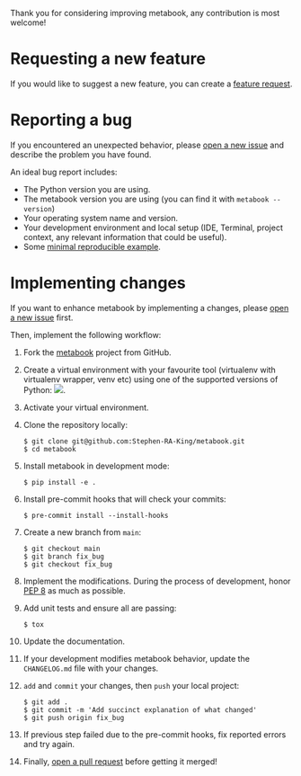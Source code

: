 Thank you for considering improving metabook, any contribution is most welcome!

# Requesting a new feature

If you would like to suggest a new feature, you can create a [feature request](https://github.com/Stephen-RA-King/metabook/issues/new?&template=feature_request.md).

# Reporting a bug

If you encountered an unexpected behavior, please [open a new issue](https://github.com/Stephen-RA-King/metabook/issues/new)
and describe the problem you have found.

An ideal bug report includes:

-   The Python version you are using.
-   The metabook version you are using (you can find it with `metabook --version`)
-   Your operating system name and version.
-   Your development environment and local setup (IDE, Terminal, project context, any relevant information that could be useful).
-   Some [minimal reproducible example](https://stackoverflow.com/help/mcve).

# Implementing changes

If you want to enhance metabook by implementing a changes, please [open a new issue](https://github.com/Stephen-RA-King/metabook/issues/new) first.

Then, implement the following workflow:

1.  Fork the [metabook](https://github.com/Stephen-RA-King/metabook) project from GitHub.

2.  Create a virtual environment with your favourite tool (virtualenv with virtualenv wrapper, venv etc)
    using one of the supported versions of Python: ![](https://img.shields.io/pypi/pyversions/metabook).

3.  Activate your virtual environment.

4.  Clone the repository locally:

        $ git clone git@github.com:Stephen-RA-King/metabook.git
        $ cd metabook

5.  Install metabook in development mode:

        $ pip install -e .

6.  Install pre-commit hooks that will check your commits:

        $ pre-commit install --install-hooks

7.  Create a new branch from `main`:

        $ git checkout main
        $ git branch fix_bug
        $ git checkout fix_bug

8.  Implement the modifications. During the process of development, honor [PEP 8](https://www.python.org/dev/peps/pep-0008/) as much as possible.

9.  Add unit tests and ensure all are passing:

        $ tox

10. Update the documentation.

11. If your development modifies metabook behavior, update the `CHANGELOG.md` file with your changes.

12. `add` and `commit` your changes, then `push` your local project:

        $ git add .
        $ git commit -m 'Add succinct explanation of what changed'
        $ git push origin fix_bug

13. If previous step failed due to the pre-commit hooks, fix reported errors and try again.

14. Finally, [open a pull request](Stephen-RA-King/metabook/compare) before getting it merged!
